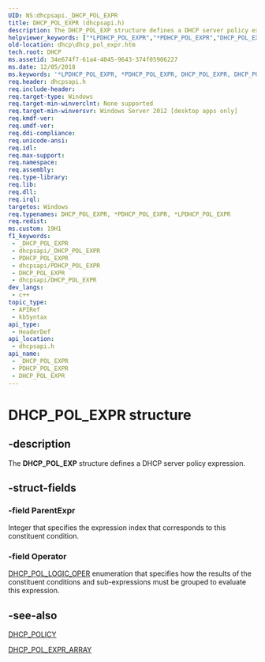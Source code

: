```yaml
---
UID: NS:dhcpsapi._DHCP_POL_EXPR
title: DHCP_POL_EXPR (dhcpsapi.h)
description: The DHCP_POL_EXP structure defines a DHCP server policy expression.
helpviewer_keywords: ["*LPDHCP_POL_EXPR","*PDHCP_POL_EXPR","DHCP_POL_EXPR","DHCP_POL_EXPR structure [DHCP]","LPDHCP_POL_EXPR","LPDHCP_POL_EXPR structure pointer [DHCP]","PDHCP_POL_EXPR","PDHCP_POL_EXPR structure pointer [DHCP]","dhcp.dhcp_pol_expr","dhcpsapi/DHCP_POL_EXPR","dhcpsapi/LPDHCP_POL_EXPR","dhcpsapi/PDHCP_POL_EXPR"]
old-location: dhcp\dhcp_pol_expr.htm
tech.root: DHCP
ms.assetid: 34e674f7-61a4-4045-9643-374f05906227
ms.date: 12/05/2018
ms.keywords: '*LPDHCP_POL_EXPR, *PDHCP_POL_EXPR, DHCP_POL_EXPR, DHCP_POL_EXPR structure [DHCP], LPDHCP_POL_EXPR, LPDHCP_POL_EXPR structure pointer [DHCP], PDHCP_POL_EXPR, PDHCP_POL_EXPR structure pointer [DHCP], dhcp.dhcp_pol_expr, dhcpsapi/DHCP_POL_EXPR, dhcpsapi/LPDHCP_POL_EXPR, dhcpsapi/PDHCP_POL_EXPR'
req.header: dhcpsapi.h
req.include-header: 
req.target-type: Windows
req.target-min-winverclnt: None supported
req.target-min-winversvr: Windows Server 2012 [desktop apps only]
req.kmdf-ver: 
req.umdf-ver: 
req.ddi-compliance: 
req.unicode-ansi: 
req.idl: 
req.max-support: 
req.namespace: 
req.assembly: 
req.type-library: 
req.lib: 
req.dll: 
req.irql: 
targetos: Windows
req.typenames: DHCP_POL_EXPR, *PDHCP_POL_EXPR, *LPDHCP_POL_EXPR
req.redist: 
ms.custom: 19H1
f1_keywords:
 - _DHCP_POL_EXPR
 - dhcpsapi/_DHCP_POL_EXPR
 - PDHCP_POL_EXPR
 - dhcpsapi/PDHCP_POL_EXPR
 - DHCP_POL_EXPR
 - dhcpsapi/DHCP_POL_EXPR
dev_langs:
 - c++
topic_type:
 - APIRef
 - kbSyntax
api_type:
 - HeaderDef
api_location:
 - dhcpsapi.h
api_name:
 - _DHCP_POL_EXPR
 - PDHCP_POL_EXPR
 - DHCP_POL_EXPR
---
```


# DHCP_POL_EXPR structure


## -description

The <b>DHCP_POL_EXP</b> structure defines a DHCP server policy expression.

## -struct-fields

### -field ParentExpr

Integer that specifies the expression index that corresponds to this constituent condition.

### -field Operator

<a href="/previous-versions/windows/desktop/api/dhcpsapi/ne-dhcpsapi-dhcp_pol_logic_oper">DHCP_POL_LOGIC_OPER</a> enumeration that specifies how the results of the constituent conditions and sub-expressions must be grouped to evaluate this expression.

## -see-also

<a href="/windows/desktop/api/dhcpsapi/ns-dhcpsapi-dhcp_policy">DHCP_POLICY</a>



<a href="/windows/desktop/api/dhcpsapi/ns-dhcpsapi-dhcp_pol_expr_array">DHCP_POL_EXPR_ARRAY</a>

